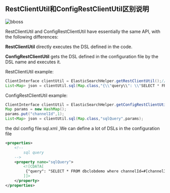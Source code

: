 ## RestClientUtil和ConfigRestClientUtil区别说明

![bboss](https://static.oschina.net/uploads/user/47/94045_50.jpg?t=1386945037000)

 

RestClientUtil and ConfigRestClientUtil have essentially the same API, with the following differences:

**RestClientUtil** directly executes the DSL defined in the code.

**ConfigRestClientUtil** gets the DSL defined in the configuration file by the DSL name and executes it. 

RestClientUtil example:

```java
ClientInterface clientUtil = ElasticSearchHelper.getRestClientUtil();//define an instanceof RestClientUtil,It's single instance, multithreaded secure.  
List<Map> json = clientUtil.sql(Map.class,"{\\"query\\": \\"SELECT * FROM demo\\"}");  
```

ConfigRestClientUtil example:

```java
ClientInterface clientUtil = ElasticSearchHelper.getConfigRestClientUtil("esmapper/sql.xml");//define an instanceof ConfigRestClientUtil,It's single instance, multithreaded secure.  
Map params = new HashMap();  
params.put("channelId",1);  
List<Map> json = clientUtil.sql(Map.class,"sqlQuery",params);  
```

the dsl config file:sql.xml ,We can define a lot of DSLs in the configuration file

```xml
<properties>  
    <!--  
        sql query  
    -->  
    <property name="sqlQuery">  
        <![CDATA[  
         {"query": "SELECT * FROM dbclobdemo where channelId=#[channelId]"}  
        ]]>  
    </property>  
</properties>  
```
